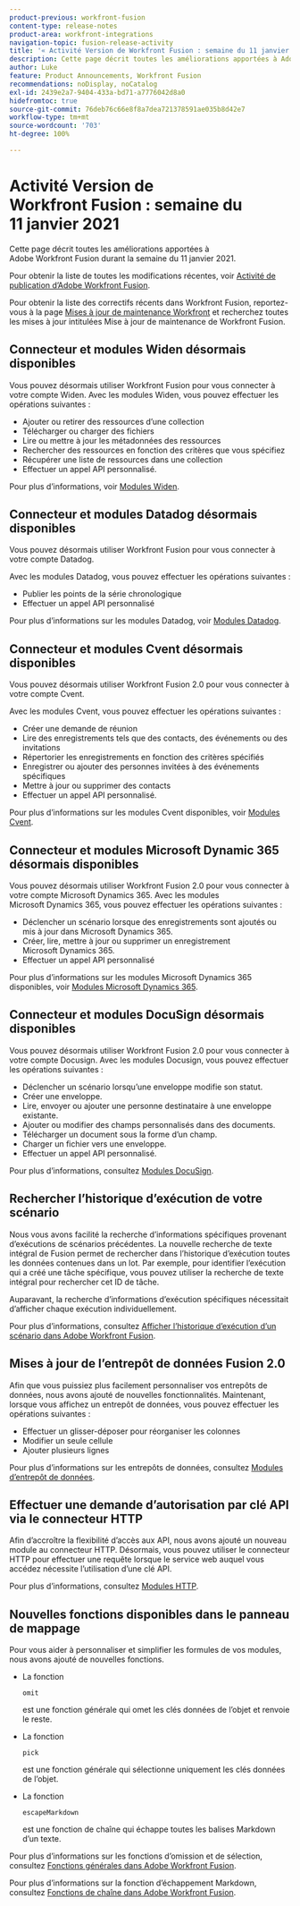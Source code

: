 ```yaml
---
product-previous: workfront-fusion
content-type: release-notes
product-area: workfront-integrations
navigation-topic: fusion-release-activity
title: '« Activité Version de Workfront Fusion : semaine du 11 janvier 2021 »'
description: Cette page décrit toutes les améliorations apportées à Adobe Workfront Fusion durant la semaine du 11 janvier 2021.
author: Luke
feature: Product Announcements, Workfront Fusion
recommendations: noDisplay, noCatalog
exl-id: 2439e2a7-9404-433a-bd71-a7776042d8a0
hidefromtoc: true
source-git-commit: 76deb76c66e8f8a7dea721378591ae035b8d42e7
workflow-type: tm+mt
source-wordcount: '703'
ht-degree: 100%

---
```


# Activité Version de Workfront Fusion : semaine du 11 janvier 2021

Cette page décrit toutes les améliorations apportées à Adobe Workfront Fusion durant la semaine du 11 janvier 2021.

Pour obtenir la liste de toutes les modifications récentes, voir [Activité de publication d’Adobe Workfront Fusion](../../../product-announcements/product-releases/fusion-release-activity/fusion-release-activity.md).

Pour obtenir la liste des correctifs récents dans Workfront Fusion, reportez-vous à la page [Mises à jour de maintenance Workfront](https://experienceleague.adobe.com/docs/workfront-known-issues/releases/current-updates.html) et recherchez toutes les mises à jour intitulées Mise à jour de maintenance de Workfront Fusion.

## Connecteur et modules Widen désormais disponibles

Vous pouvez désormais utiliser Workfront Fusion pour vous connecter à votre compte Widen. Avec les modules Widen, vous pouvez effectuer les opérations suivantes :

* Ajouter ou retirer des ressources d’une collection
* Télécharger ou charger des fichiers
* Lire ou mettre à jour les métadonnées des ressources
* Rechercher des ressources en fonction des critères que vous spécifiez
* Récupérer une liste de ressources dans une collection
* Effectuer un appel API personnalisé.

Pour plus d’informations, voir [Modules Widen](../../../workfront-fusion/apps-and-their-modules/widen-modules.md).

## Connecteur et modules Datadog désormais disponibles

Vous pouvez désormais utiliser Workfront Fusion pour vous connecter à votre compte Datadog.

Avec les modules Datadog, vous pouvez effectuer les opérations suivantes :

* Publier les points de la série chronologique
* Effectuer un appel API personnalisé

Pour plus d’informations sur les modules Datadog, voir [Modules Datadog](../../../workfront-fusion/apps-and-their-modules/datadog-modules.md).

## Connecteur et modules Cvent désormais disponibles

Vous pouvez désormais utiliser Workfront Fusion 2.0 pour vous connecter à votre compte Cvent.

Avec les modules Cvent, vous pouvez effectuer les opérations suivantes :

* Créer une demande de réunion
* Lire des enregistrements tels que des contacts, des événements ou des invitations
* Répertorier les enregistrements en fonction des critères spécifiés
* Enregistrer ou ajouter des personnes invitées à des événements spécifiques
* Mettre à jour ou supprimer des contacts
* Effectuer un appel API personnalisé.

Pour plus d’informations sur les modules Cvent disponibles, voir [Modules Cvent](../../../workfront-fusion/apps-and-their-modules/cvent-modules.md).

## Connecteur et modules Microsoft Dynamic 365 désormais disponibles

Vous pouvez désormais utiliser Workfront Fusion 2.0 pour vous connecter à votre compte Microsoft Dynamics 365. Avec les modules Microsoft Dynamics 365, vous pouvez effectuer les opérations suivantes :

* Déclencher un scénario lorsque des enregistrements sont ajoutés ou mis à jour dans Microsoft Dynamics 365.
* Créer, lire, mettre à jour ou supprimer un enregistrement Microsoft Dynamics 365.
* Effectuer un appel API personnalisé

Pour plus d’informations sur les modules Microsoft Dynamics 365 disponibles, voir [Modules Microsoft Dynamics 365](../../../workfront-fusion/apps-and-their-modules/microsoft-dynamics-365-modules.md).

## Connecteur et modules DocuSign désormais disponibles

Vous pouvez désormais utiliser Workfront Fusion 2.0 pour vous connecter à votre compte Docusign. Avec les modules Docusign, vous pouvez effectuer les opérations suivantes :

* Déclencher un scénario lorsqu’une enveloppe modifie son statut.
* Créer une enveloppe.
* Lire, envoyer ou ajouter une personne destinataire à une enveloppe existante.
* Ajouter ou modifier des champs personnalisés dans des documents.
* Télécharger un document sous la forme d’un champ.
* Charger un fichier vers une enveloppe.
* Effectuer un appel API personnalisé.


Pour plus d’informations, consultez [Modules DocuSign](../../../workfront-fusion/apps-and-their-modules/docusign-modules.md).

## Rechercher l’historique d’exécution de votre scénario

Nous vous avons facilité la recherche d’informations spécifiques provenant d’exécutions de scénarios précédentes. La nouvelle recherche de texte intégral de Fusion permet de rechercher dans l’historique d’exécution toutes les données contenues dans un lot. Par exemple, pour identifier l’exécution qui a créé une tâche spécifique, vous pouvez utiliser la recherche de texte intégral pour rechercher cet ID de tâche.

Auparavant, la recherche d’informations d’exécution spécifiques nécessitait d’afficher chaque exécution individuellement.

Pour plus d’informations, consultez [Afficher l’historique d’exécution d’un scénario dans Adobe Workfront Fusion](../../../workfront-fusion/scenarios/view-scenario-execution-history.md).

## Mises à jour de l’entrepôt de données Fusion 2.0

Afin que vous puissiez plus facilement personnaliser vos entrepôts de données, nous avons ajouté de nouvelles fonctionnalités. Maintenant, lorsque vous affichez un entrepôt de données, vous pouvez effectuer les opérations suivantes :

* Effectuer un glisser-déposer pour réorganiser les colonnes
* Modifier un seule cellule
* Ajouter plusieurs lignes

Pour plus d’informations sur les entrepôts de données, consultez [Modules d’entrepôt de données](../../../workfront-fusion/apps-and-their-modules/data-store-modules.md).

## Effectuer une demande d’autorisation par clé API via le connecteur HTTP

Afin d’accroître la flexibilité d’accès aux API, nous avons ajouté un nouveau module au connecteur HTTP. Désormais, vous pouvez utiliser le connecteur HTTP pour effectuer une requête lorsque le service web auquel vous accédez nécessite l’utilisation d’une clé API.

Pour plus d’informations, consultez [Modules HTTP](../../../workfront-fusion/apps-and-their-modules/http-modules/http-modules-1.md).

## Nouvelles fonctions disponibles dans le panneau de mappage

Pour vous aider à personnaliser et simplifier les formules de vos modules, nous avons ajouté de nouvelles fonctions.

* La fonction

  ```
  omit
  ```

  est une fonction générale qui omet les clés données de l’objet et renvoie le reste.
* La fonction

  ```
  pick
  ```

  est une fonction générale qui sélectionne uniquement les clés données de l’objet.
* La fonction

  ```
  escapeMarkdown
  ```

  est une fonction de chaîne qui échappe toutes les balises Markdown d’un texte.

Pour plus d’informations sur les fonctions d’omission et de sélection, consultez [Fonctions générales dans Adobe Workfront Fusion](../../../workfront-fusion/functions/general-functions.md).

Pour plus d’informations sur la fonction d’échappement Markdown, consultez [Fonctions de chaîne dans Adobe Workfront Fusion](../../../workfront-fusion/functions/string-functions.md).
